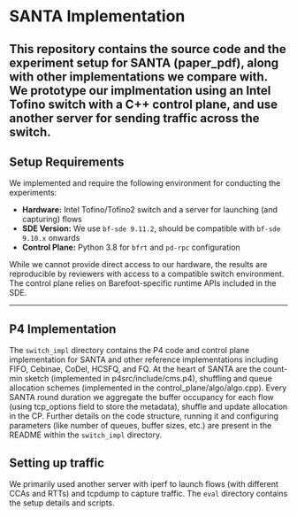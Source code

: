 
# SANTA Implementation

This repository contains the source code and the experiment setup for SANTA (paper_pdf), along with other implementations we compare with.
We prototype our implmentation using an Intel Tofino switch with a C++ control plane, and use another server for sending traffic across the switch.
---

## Setup Requirements

We implemented and require the following environment for conducting the experiments:

* **Hardware:** Intel Tofino/Tofino2 switch and a server for launching (and capturing) flows
* **SDE Version:** We use `bf-sde 9.11.2`, should be compatible with `bf-sde 9.10.x` onwards
* **Control Plane:** Python 3.8 for `bfrt` and `pd-rpc` configuration 

While we cannot provide direct access to our hardware, the results are reproducible by reviewers with access to a compatible switch environment. The control plane relies on Barefoot-specific runtime APIs included in the SDE.

---

## P4 Implementation
The `switch_impl` directory contains the P4 code and control plane implementation for SANTA and other reference implementations including FIFO, Cebinae, CoDel, HCSFQ, and FQ. At the heart of SANTA are the count-min sketch (implemented in p4src/include/cms.p4), shuffling and queue allocation schemes (implemented in the control_plane/algo/algo.cpp). Every SANTA round duration we aggregate the buffer occupancy for each flow (using tcp_options field to store the metadata), shuffle and update allocation in the CP. Further details on the code structure, running it and configuring parameters (like number of queues, buffer sizes, etc.) are present in the README within the `switch_impl` directory.


## Setting up traffic
We primarily used another server with iperf to launch flows (with different CCAs and RTTs) and tcpdump to capture traffic. The `eval` directory contains the setup details and scripts. 